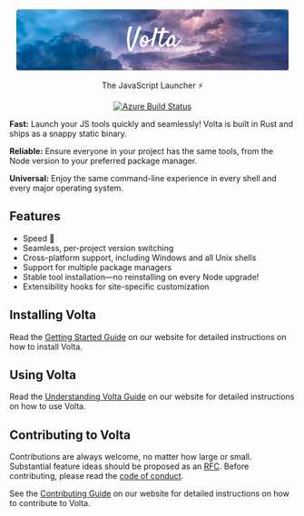 <p align="center">
  <a href="https://www.volta.sh/">
    <img alt="Volta" src="./volta.png?raw=true" width="480">
  </a>
</p>

<p align="center">
  The JavaScript Launcher ⚡️
</p>

<p align="center">
  <a href='https://dev.azure.com/volta-cli/volta/_build/latest?definitionId=2&branchName=master'><img alt="Azure Build Status" src="https://dev.azure.com/volta-cli/volta/_apis/build/status/volta-cli.volta?branchName=master" /></a>
</p>

**Fast:** Launch your JS tools quickly and seamlessly! Volta is built in Rust and ships as a snappy static binary.

**Reliable:** Ensure everyone in your project has the same tools, from the Node version to your preferred package manager.

**Universal:** Enjoy the same command-line experience in every shell and every major operating system.

## Features

- Speed 🚀
- Seamless, per-project version switching
- Cross-platform support, including Windows and all Unix shells
- Support for multiple package managers
- Stable tool installation—no reinstalling on every Node upgrade!
- Extensibility hooks for site-specific customization

## Installing Volta

Read the [Getting Started Guide](https://docs.volta.sh/guide/getting-started) on our website for detailed instructions on how to install Volta.

## Using Volta

Read the [Understanding Volta Guide](https://docs.volta.sh/guide/understanding) on our website for detailed instructions on how to use Volta.

## Contributing to Volta

Contributions are always welcome, no matter how large or small. Substantial feature ideas should be proposed as an [RFC](https://github.com/volta-cli/rfcs). Before contributing, please read the [code of conduct](CODE_OF_CONDUCT.md).

See the [Contributing Guide](https://docs.volta.sh/contributing/) on our website for detailed instructions on how to contribute to Volta.
